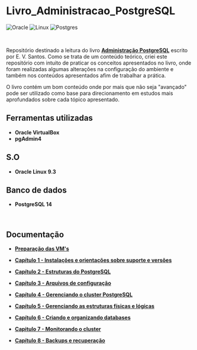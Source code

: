 # L**ivro_Administracao_PostgreSQL**

![Oracle](https://img.shields.io/badge/Oracle-F80000?style=for-the-badge&logo=oracle&logoColor=white)
![Linux](https://img.shields.io/badge/Linux-FCC624?style=for-the-badge&logo=linux&logoColor=black)
![Postgres](https://img.shields.io/badge/postgres-%23316192.svg?style=for-the-badge&logo=postgresql&logoColor=white)

<br/>

Repositório destinado a leitura do livro [**Administração PostgreSQL**](https://www.google.com.br/books/edition/Administra%C3%A7%C3%A3o_PostgreSQL/N9JEDwAAQBAJ?hl=pt-BR&gbpv=0)  escrito por E. V. Santos. Como se trata de um conteúdo teórico, criei este repositório com intuito de praticar os conceitos apresentados no livro, onde foram realizadas algumas alterações na configuração do ambiente e também nos conteúdos apresentados afim de trabalhar a prática.

O livro contém um bom conteúdo onde por mais que não seja "avançado" pode ser utilizado como base para direcionamento em estudos mais aprofundados sobre cada tópico apresentado.

## **Ferramentas utilizadas**

- **Oracle VirtualBox**
- **pgAdmin4**

## **S.O**

- **Oracle Linux 9.3**

## **Banco de dados**

- **PostgreSQL 14**

<br/>

## **Documentação**

- [**Preparação das VM's**](./documentacao/vm/ambiente.md)

- [**Capítulo 1 - Instalações e orientações sobre suporte e versões**](./documentacao/capitulo_1/capitulo_1.md "Capítulo 1")
- [**Capítulo 2 - Estruturas do PostgreSQL**](./documentacao/capitulo_2/capitulo_2.md "Capítulo 2")
- [**Capítulo 3 - Arquivos de configuração**](./documentacao/capitulo_3/capitulo_3.md "Capítulo 3")
- [**Capítulo 4 - Gerenciando o cluster PostgreSQL**](./documentacao/capitulo_4/capitulo_4.md "Capítulo 4")
- [**Capítulo 5 - Gerenciando as estruturas físicas e lógicas**](./documentacao/capitulo_5/capitulo_5.md "Capítulo 5")
- [**Capítulo 6 - Criando e organizando databases**](./documentacao/capitulo_6/capitulo_6.md "Capítulo 6")
- [**Capitulo 7 - Monitorando o cluster**](./documentacao/capitulo_7/capitulo_7.md "Capítulo 7")
- [**Capítulo 8 - Backups e recuperação**](./documentacao/capitulo_8/capitulo_8.md "Capítulo 8")
